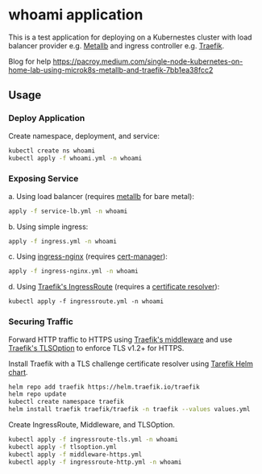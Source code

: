 # whoami application

This is a test application for deploying on a Kubernestes cluster with load balancer provider e.g. [Metallb](https://metallb.universe.tf/) and ingress controller e.g. [Traefik](https://traefik.io/).

Blog for help
https://pacroy.medium.com/single-node-kubernetes-on-home-lab-using-microk8s-metallb-and-traefik-7bb1ea38fcc2

## Usage

### Deploy Application

Create namespace, deployment, and service:

```sh
kubectl create ns whoami
kubectl apply -f whoami.yml -n whoami
```

### Exposing Service

a. Using load balancer (requires [metallb](https://metallb.universe.tf/) for bare metal):

```sh
apply -f service-lb.yml -n whoami
```

b. Using simple ingress:

```sh
apply -f ingress.yml -n whoami
```

c. Using [ingress-nginx](https://github.com/kubernetes/ingress-nginx/) (requires [cert-manager](https://cert-manager.io/)):

```sh
apply -f ingress-nginx.yml -n whoami
```

d. Using [Traefik's IngressRoute](https://doc.traefik.io/traefik/user-guides/crd-acme/#traefik-routers) (requires a [certificate resolver](https://doc.traefik.io/traefik/https/acme/#certificate-resolvers)):

```
kubectl apply -f ingressroute.yml -n whoami
```

### Securing Traffic

Forward HTTP traffic to HTTPS using [Traefik's middleware](https://doc.traefik.io/traefik/middlewares/overview/) and use [Traefik's TLSOption](https://doc.traefik.io/traefik/https/tls/#tls-options) to enforce TLS v1.2+ for HTTPS.

Install Traefik with a TLS challenge certificate resolver using [Tarefik Helm chart](https://github.com/traefik/traefik-helm-chart).

```sh
helm repo add traefik https://helm.traefik.io/traefik
helm repo update
kubectl create namespace traefik
helm install traefik traefik/traefik -n traefik --values values.yml
```

Create IngressRoute, Middleware, and TLSOption.

```sh
kubectl apply -f ingressroute-tls.yml -n whoami
kubectl apply -f tlsoption.yml
kubectl apply -f middleware-https.yml
kubectl apply -f ingressroute-http.yml -n whoami
```
